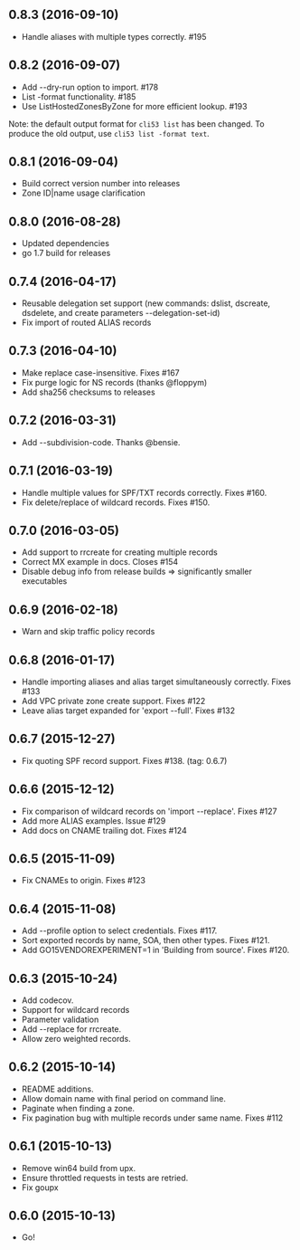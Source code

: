 ## 0.8.3 (2016-09-10)

- Handle aliases with multiple types correctly. #195

## 0.8.2 (2016-09-07)

- Add --dry-run option to import. #178
- List -format functionality. #185
- Use ListHostedZonesByZone for more efficient lookup. #193

Note: the default output format for `cli53 list` has been changed. To produce the old output, use `cli53 list -format text`.

## 0.8.1 (2016-09-04)

- Build correct version number into releases
- Zone ID|name usage clarification

## 0.8.0 (2016-08-28)

- Updated dependencies
- go 1.7 build for releases

## 0.7.4 (2016-04-17)

- Reusable delegation set support (new commands: dslist, dscreate, dsdelete, and create parameters --delegation-set-id)
- Fix import of routed ALIAS records

## 0.7.3 (2016-04-10)

- Make replace case-insensitive. Fixes #167
- Fix purge logic for NS records (thanks @floppym) 
- Add sha256 checksums to releases 

## 0.7.2 (2016-03-31)

- Add --subdivision-code. Thanks @bensie.

## 0.7.1 (2016-03-19)

- Handle multiple values for SPF/TXT records correctly. Fixes #160.
- Fix delete/replace of wildcard records. Fixes #150.

## 0.7.0 (2016-03-05)

- Add support to rrcreate for creating multiple records
- Correct MX example in docs. Closes #154
- Disable debug info from release builds => significantly smaller executables

## 0.6.9 (2016-02-18)

- Warn and skip traffic policy records

## 0.6.8 (2016-01-17)

- Handle importing aliases and alias target simultaneously correctly. Fixes #133
- Add VPC private zone create support. Fixes #122
- Leave alias target expanded for 'export --full'. Fixes #132

## 0.6.7 (2015-12-27)

- Fix quoting SPF record support. Fixes #138.  (tag: 0.6.7)

## 0.6.6 (2015-12-12)

- Fix comparison of wildcard records on 'import --replace'. Fixes #127
- Add more ALIAS examples. Issue #129
- Add docs on CNAME trailing dot. Fixes #124

## 0.6.5 (2015-11-09)

- Fix CNAMEs to origin. Fixes #123

## 0.6.4 (2015-11-08)

- Add --profile option to select credentials. Fixes #117.
- Sort exported records by name, SOA, then other types. Fixes #121.
- Add GO15VENDOREXPERIMENT=1 in 'Building from source'. Fixes #120.

## 0.6.3 (2015-10-24)

- Add codecov.
- Support for wildcard records
- Parameter validation
- Add --replace for rrcreate.
- Allow zero weighted records.

## 0.6.2 (2015-10-14)

- README additions.
- Allow domain name with final period on command line.
- Paginate when finding a zone.
- Fix pagination bug with multiple records under same name. Fixes #112

## 0.6.1 (2015-10-13)

- Remove win64 build from upx.
- Ensure throttled requests in tests are retried.
- Fix goupx

## 0.6.0 (2015-10-13)

- Go!
